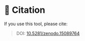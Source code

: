 # 📝 Citation

If you use this tool, please cite:

> DOI: [10.5281/zenodo.15089764](https://doi.org/10.5281/zenodo.15089764)
